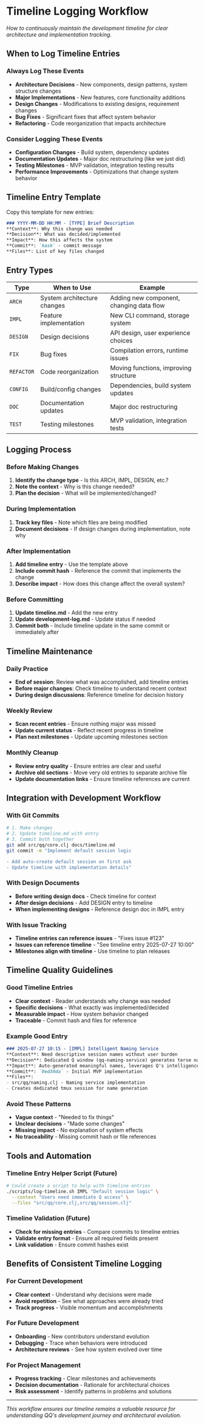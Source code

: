 # Timeline Logging Workflow

*How to continuously maintain the development timeline for clear architecture and implementation tracking.*

## When to Log Timeline Entries

### **Always Log These Events**
- **Architecture Decisions** - New components, design patterns, system structure changes
- **Major Implementations** - New features, core functionality additions
- **Design Changes** - Modifications to existing designs, requirement changes
- **Bug Fixes** - Significant fixes that affect system behavior
- **Refactoring** - Code reorganization that impacts architecture

### **Consider Logging These Events**
- **Configuration Changes** - Build system, dependency updates
- **Documentation Updates** - Major doc restructuring (like we just did)
- **Testing Milestones** - MVP validation, integration testing results
- **Performance Improvements** - Optimizations that change system behavior

## Timeline Entry Template

Copy this template for new entries:

```markdown
### YYYY-MM-DD HH:MM - [TYPE] Brief Description
**Context**: Why this change was needed
**Decision**: What was decided/implemented  
**Impact**: How this affects the system
**Commit**: `hash` - commit message
**Files**: List of key files changed
```

## Entry Types

| Type | When to Use | Example |
|------|-------------|---------|
| `ARCH` | System architecture changes | Adding new component, changing data flow |
| `IMPL` | Feature implementation | New CLI command, storage system |
| `DESIGN` | Design decisions | API design, user experience choices |
| `FIX` | Bug fixes | Compilation errors, runtime issues |
| `REFACTOR` | Code reorganization | Moving functions, improving structure |
| `CONFIG` | Build/config changes | Dependencies, build system updates |
| `DOC` | Documentation updates | Major doc restructuring |
| `TEST` | Testing milestones | MVP validation, integration tests |

## Logging Process

### **Before Making Changes**
1. **Identify the change type** - Is this ARCH, IMPL, DESIGN, etc.?
2. **Note the context** - Why is this change needed?
3. **Plan the decision** - What will be implemented/changed?

### **During Implementation**
1. **Track key files** - Note which files are being modified
2. **Document decisions** - If design changes during implementation, note why

### **After Implementation**
1. **Add timeline entry** - Use the template above
2. **Include commit hash** - Reference the commit that implements the change
3. **Describe impact** - How does this change affect the overall system?

### **Before Committing**
1. **Update timeline.md** - Add the new entry
2. **Update development-log.md** - Update status if needed
3. **Commit both** - Include timeline update in the same commit or immediately after

## Timeline Maintenance

### **Daily Practice**
- **End of session**: Review what was accomplished, add timeline entries
- **Before major changes**: Check timeline to understand recent context
- **During design discussions**: Reference timeline for decision history

### **Weekly Review**
- **Scan recent entries** - Ensure nothing major was missed
- **Update current status** - Reflect recent progress in timeline
- **Plan next milestones** - Update upcoming milestones section

### **Monthly Cleanup**
- **Review entry quality** - Ensure entries are clear and useful
- **Archive old sections** - Move very old entries to separate archive file
- **Update documentation links** - Ensure timeline references are current

## Integration with Development Workflow

### **With Git Commits**
```bash
# 1. Make changes
# 2. Update timeline.md with entry
# 3. Commit both together
git add src/qq/core.clj docs/timeline.md
git commit -m "Implement default session logic

- Add auto-create default session on first ask
- Update timeline with implementation details"
```

### **With Design Documents**
- **Before writing design docs** - Check timeline for context
- **After design decisions** - Add DESIGN entry to timeline
- **When implementing designs** - Reference design doc in IMPL entry

### **With Issue Tracking**
- **Timeline entries can reference issues** - "Fixes issue #123"
- **Issues can reference timeline** - "See timeline entry 2025-07-27 10:00"
- **Milestones align with timeline** - Use timeline to plan releases

## Timeline Quality Guidelines

### **Good Timeline Entries**
- **Clear context** - Reader understands why change was needed
- **Specific decisions** - What exactly was implemented/decided
- **Measurable impact** - How system behavior changed
- **Traceable** - Commit hash and files for reference

### **Example Good Entry**
```markdown
### 2025-07-27 10:15 - [IMPL] Intelligent Naming Service
**Context**: Need descriptive session names without user burden
**Decision**: Dedicated Q window (qq-naming-service) generates terse names
**Impact**: Auto-generated meaningful names, leverages Q's intelligence
**Commit**: `0ed30da` - Initial MVP implementation
**Files**: 
- src/qq/naming.clj - Naming service implementation
- Creates dedicated tmux session for name generation
```

### **Avoid These Patterns**
- **Vague context** - "Needed to fix things"
- **Unclear decisions** - "Made some changes"
- **Missing impact** - No explanation of system effects
- **No traceability** - Missing commit hash or file references

## Tools and Automation

### **Timeline Entry Helper Script** (Future)
```bash
# Could create a script to help with timeline entries
./scripts/log-timeline.sh IMPL "Default session logic" \
  --context "Users need immediate Q access" \
  --files "src/qq/core.clj,src/qq/session.clj"
```

### **Timeline Validation** (Future)
- **Check for missing entries** - Compare commits to timeline entries
- **Validate entry format** - Ensure all required fields present
- **Link validation** - Ensure commit hashes exist

## Benefits of Consistent Timeline Logging

### **For Current Development**
- **Clear context** - Understand why decisions were made
- **Avoid repetition** - See what approaches were already tried
- **Track progress** - Visible momentum and accomplishments

### **For Future Development**
- **Onboarding** - New contributors understand evolution
- **Debugging** - Trace when behaviors were introduced
- **Architecture reviews** - See how system evolved over time

### **For Project Management**
- **Progress tracking** - Clear milestones and achievements
- **Decision documentation** - Rationale for architectural choices
- **Risk assessment** - Identify patterns in problems and solutions

---

*This workflow ensures our timeline remains a valuable resource for understanding QQ's development journey and architectural evolution.*
